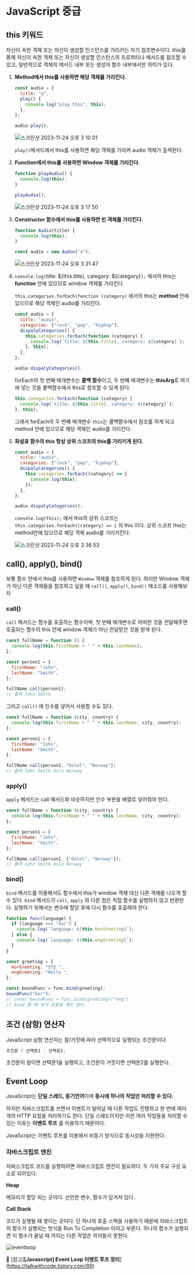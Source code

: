 # JavaScript 중급

## this 키워드

자신이 속한 객체 또는 자신이 생성할 인스턴스를 가리키는 자기 참조변수이다. this를 통해 자신이 속한 객체 또는 자신이 생성할 인스턴스의 프로퍼티나 메서드를 참조할 수 있고, 일반적으로 객체의 메서드 내부 또는 생성자 함수 내부에서만 의미가 있다.

1. **Method에서 this를 사용하면 해당 객체를 가리킨다.**

   ```jsx
   const audio = {
     title: "a",
     play() {
       console.log("play this", this);
     },
   };

   audio.play();
   ```

   ![스크린샷 2023-11-24 오후 3 10 01](https://github.com/peesechizza/TIL/assets/110324109/09a0c688-3be6-49ea-b156-a0f07355133d)

   `play()`메서드에서 this를 사용하면 해당 객체를 가리켜 audio 객체가 출력된다.

1. **Function에서 this를 사용하면 Window 객체를 가리킨다.**

   ```jsx
   function playAudio() {
     console.log(this);
   }

   playAudio();
   ```

   ![스크린샷 2023-11-24 오후 3 17 50](https://github.com/peesechizza/TIL/assets/110324109/d211d228-701a-44f2-b70b-201852ad34cc)

1. **Constructor 함수에서 this를 사용하면 빈 객체를 가리킨다.**

   ```jsx
   function Audio(title) {
     console.log(this);
   }

   const audio = new Audio("a");
   ```

   ![스크린샷 2023-11-24 오후 3 21 47](https://github.com/peesechizza/TIL/assets/110324109/46ba9613-fdc3-4d92-8178-be6c647f96f6)

1. `console.log(`title: ${this.title}, category: ${category}`);` 에서의 this는 **function** 안에 있으므로 window 객체를 가리킨다.

   `this.categories.forEach(function (category)` 에서의 this는 **method** 안에 있으므로 해당 객체인 audio를 가리킨다.

   ```jsx
   const audio = {
     title: "audio",
     categories: ["rock", "pop", "hiphop"],
     dispalyCategories() {
       this.categories.forEach(function (category) {
         console.log(`title: ${this.title}, category: ${category}`);
       }, this);
     },
   };

   audio.dispalyCategories();
   ```

   forEach의 첫 번째 매개변수는 **콜백 함수**이고, 두 번째 매개변수는 **thisArg**로 여기에 넣는 것을 콜백함수에서 this로 참조할 수 있게 된다.

   ```jsx
   this.categories.forEach(function (category) {
     console.log(`title: ${this.title}, category: ${category}`);
   }, this);
   ```

   그래서 forEach의 두 번째 매개변수 `this`는 콜백함수에서 참조를 하게 되고 method 안에 있으므로 해당 객체인 audio를 가리킨다.

1. **화살표 함수의 this 항상 상위 스코프의 this를 가리키게 된다.**

   ```jsx
   const audio = {
     title: "audio",
     categories: ["rock", "pop", "hiphop"],
     dispalyCategories() {
       this.categories.forEach((category) => {
         console.log(this);
       });
     },
   };

   audio.dispalyCategories();
   ```

   `console.log(this);` 에서 this의 상위 스코프는`this.categories.forEach((category) => {` 의 this 이다. 상위 스코프 this는 method안에 있으므로 해당 객체 audio를 가리키킨다.

   ![스크린샷 2023-11-24 오후 3 36 53](https://github.com/peesechizza/TIL/assets/110324109/fd3e1092-f8c0-4dfd-9368-f3ad46c26299)

## call(), apply(), bind()

보통 함수 안에서 this를 사용하면 `Window` 객체를 참조하게 된다. 하지만 Window 객체가 아닌 다른 객체들을 참조하고 싶을 때 `call()`, `apply()`, `bind()` 메소드를 사용해보자

### call()

`call` 메서드는 함수를 호출하는 함수이며, 첫 번째 매개변수로 어떠한 것을 전달해주면 호출되는 함수의 this 안에 window 객체가 아닌 전달받은 것을 받게 된다.

```jsx
const fullName = function () {
  console.log(this.firstName + " " + this.lastName);
};

const person1 = {
  firstName: "John",
  lastName: "Smith",
};

fullName.call(person1);
// 출력 John Smith
```

그리고 `call()` 에 인수를 넣어서 사용할 수도 있다.

```jsx
const fullName = function (city, country) {
  console.log(this.firstName + " " + this.lastName, city, country);
};

const person1 = {
  firstName: "John",
  lastName: "Smith",
};

fullName.call(person1, "Oslol", "Norway");
// 출력 John Smith Oslo Norway
```

### apply()

`apply` 메서드는 call 메서드와 비슷하지만 인수 부분을 배열로 넣어줘야 한다.

```jsx
const fullName = function (city, country) {
  console.log(this.firstName + " " + this.lastName, city, country);
};

const person1 = {
  firstName: "John",
  lastName: "Smith",
};

fullName.call(person1, ["Oslol", "Norway"]);
// 출력 John Smith Oslo Norway
```

### bind()

`bind` 메서드를 이용해서도 함수에서 this가 window 객체 대신 다른 객체를 나오게 할 수 있다. `bind` 메서드가 `call`, `apply` 와 다른 점은 직접 함수를 실행하지 않고 반환한다. 실행하기 위해서는 변수에 할당 후에 다시 함수를 호출해야 한다.

```jsx
function func(language) {
  if (language === "kor") {
    console.log(`language: ${this.korGreeting}`);
  } else {
    console.log(`language: ${this.engGreeting}`);
  }
}

const greeting = {
  korGreeting: "안녕 ",
  engGreeting: "Hello ",
};

const boundFunc = func.bind(greeting);
boundFunc("kor");
// const boundFunc = func.bind(greeting)("eng")
// bind 할 때 넣어 호출을 해도 된다.
```

## 조건 (삼항) 연산자

JavaScript 삼항 연산자는 참/거짓에 따라 선택적으로 실행되는 조건문이다.

```jsx
조건문 ? 선택문1 : 선택문2;
```

조건문이 참이면 선택문1을 실행하고, 조건문이 거짓이면 선택문2를 실행한다.

## Event Loop

JavaScript는 **단일 스레드, 동기언어**이며 **동시에 하나의 작업만 처리할 수 있다.**

하지만 자바스크립트를 쓰면서 이벤트가 일어날 때 다른 작업도 진행하고 한 번에 여러 개의 HTTP 요청을 처리하기도 한다. 단일 스레드이지만 이런 여러 작업들을 처리할 수 있는 이유는 **이벤트 루프** 를 이용하기 때문이다.

JavaScript는 이벤트 루프를 이용해서 비동기 방식으로 동시성을 지원한다.

### 자바스크립트 엔진

자바스크립트 코드를 실행하려면 자바스크립트 엔진이 필요하다. 두 가지 주요 구성 요소로 되어있다.

**Heap**

메모리가 할당 되는 곳이다. 선언한 변수, 함수가 담겨져 있다.

**Call Stack**

코드가 실행될 때 쌓이는 곳이다. 단 하나의 호출 스택을 사용하기 때문에 자바스크립트의 함수가 실행되는 방식을 Run To Completion 이라고 부른다. 하나의 함수가 실행되면 이 함수가 끝날 때 까지는 다른 작업은 끼어들지 못한다.

![eventloop](https://github.com/peesechizza/TIL/assets/110324109/bf409776-0726-43d0-b674-4c0e739cad2f)

🔗 [참고]**[Javascript] Event Loop 이벤트 루프 정리**](https://talkwithcode.tistory.com/89)
